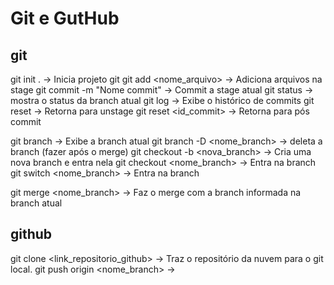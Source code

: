 # Git e GutHub

## git

git init .                     -> Inicia projeto git
git add <nome_arquivo>         -> Adiciona arquivos na stage
git commit -m "Nome commit"    -> Commit a stage atual
git status                     -> mostra o status da branch atual
git log                        -> Exibe o histórico de commits
git reset                      -> Retorna para unstage
git reset <id_commit>          -> Retorna para pós commit

git branch                     -> Exibe a branch atual
git branch -D <nome_branch>    -> deleta a branch (fazer após o merge)
git checkout -b <nova_branch>  -> Cria uma nova branch e entra nela
git checkout <nome_branch>     -> Entra na branch
git switch <nome_branch>       -> Entra na branch

git merge <nome_branch>        -> Faz o merge com a branch informada na branch atual

## github 

git clone <link_repositorio_github>      -> Traz o repositório da nuvem para o git local. 
git push origin <nome_branch>	         -> 